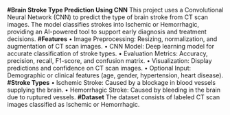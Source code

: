 **#Brain Stroke Type Prediction Using CNN**
This project uses a Convolutional Neural Network (CNN) to predict the type of brain stroke from CT scan images. The model classifies strokes into Ischemic or Hemorrhagic, providing an AI-powered tool to support early diagnosis and treatment decisions.
**#Features**
•	Image Preprocessing: Resizing, normalization, and augmentation of CT scan images.
•	CNN Model: Deep learning model for accurate classification of stroke types.
•	Evaluation Metrics: Accuracy, precision, recall, F1-score, and confusion matrix.
•	Visualization: Display predictions and confidence on CT scan images.
•	Optional Input: Demographic or clinical features (age, gender, hypertension, heart disease).
**#Stroke Types**
•	Ischemic Stroke: Caused by a blockage in blood vessels supplying the brain.
•	Hemorrhagic Stroke: Caused by bleeding in the brain due to ruptured vessels.
**#Dataset**
The dataset consists of labeled CT scan images classified as Ischemic or Hemorrhagic.

